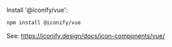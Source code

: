 Install '@iconify/vue':

```bash
npm install @iconify/vue
```

See: https://iconify.design/docs/icon-components/vue/
